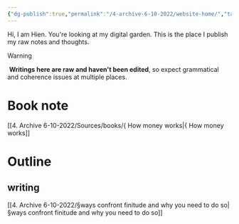 ```yaml
---
{"dg-publish":true,"permalink":"/4-archive-6-10-2022/website-home/","tags":"gardenEntry"}
---
```


Hi, I am Hien. You're looking at my digital garden. This is the place I publish my raw notes and thoughts.

> [!warning]
>  **Writings here are raw and haven't been edited**, so expect grammatical and coherence issues at multiple places.

# Book note
[[4. Archive 6-10-2022/Sources/books/{ How money works\|{ How money works]]

# Outline
## writing 
[[4. Archive 6-10-2022/§ways confront finitude and why you need to do so\|§ways confront finitude and why you need to do so]]